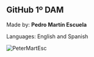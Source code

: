 ## GitHub 1º DAM

Made by: __Pedro Martín Escuela__

Languages: English and Spanish

<img src="https://github-readme-stats.vercel.app/api/top-langs?username=PeterMartEsc&show_icons=true&locale=en&layout=compact" alt="PeterMartEsc" />
